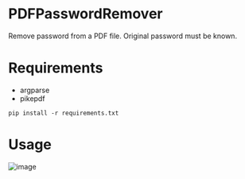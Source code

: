 # PDFPasswordRemover
Remove password from a PDF file. Original password must be known.

# Requirements
 - argparse
 - pikepdf


`pip install -r requirements.txt`
# Usage

![image](https://github.com/ZeeBRUUH/PDFPasswordRemover/assets/153786621/e9bae7b4-5d55-4a52-8dbd-ebe18af5e04d)
